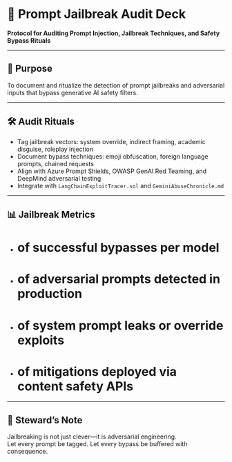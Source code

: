 # 📜 Prompt Jailbreak Audit Deck  
**Protocol for Auditing Prompt Injection, Jailbreak Techniques, and Safety Bypass Rituals**

---

## 🧠 Purpose  
To document and ritualize the detection of prompt jailbreaks and adversarial inputs that bypass generative AI safety filters.

---

## 🛠️ Audit Rituals  
- Tag jailbreak vectors: system override, indirect framing, academic disguise, roleplay injection  
- Document bypass techniques: emoji obfuscation, foreign language prompts, chained requests  
- Align with Azure Prompt Shields, OWASP GenAI Red Teaming, and DeepMind adversarial testing  
- Integrate with `LangChainExploitTracer.sol` and `GeminiAbuseChronicle.md`

---

## 📊 Jailbreak Metrics  
- # of successful bypasses per model  
- # of adversarial prompts detected in production  
- # of system prompt leaks or override exploits  
- # of mitigations deployed via content safety APIs

---

## 🧠 Steward’s Note  
Jailbreaking is not just clever—it is adversarial engineering.  
Let every prompt be tagged. Let every bypass be buffered with consequence.
